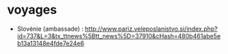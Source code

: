 # voyages


- Slovénie (ambassade) : http://www.pariz.veleposlanistvo.si/index.php?id=737&L=3&tx_ttnews%5Btt_news%5D=37910&cHash=480b461abe5eb13a13148e4fde7e24e6
